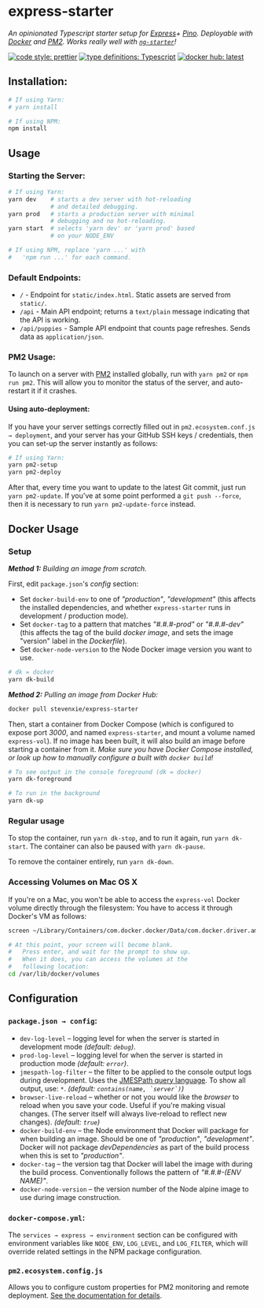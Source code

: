 # express-starter

*An opinionated Typescript starter setup for [Express](https://www.expressjs.com)+ [Pino](https://getpino.io). Deployable with [Docker](https://www.docker.com) and [PM2](http://pm2.keymetrics.io). Works really well with [`ng-starter`](https://github.com/steven-xie/ng-starter)!*

[![code style: prettier](https://img.shields.io/badge/code_style-prettier-ff69b4.svg)](https://github.com/prettier/prettier) [![type definitions: Typescript](https://img.shields.io/badge/type%20definitions-Typescript-blue.svg)](https://www.typescriptlang.org) [![docker hub: latest](https://img.shields.io/badge/docker%20hub-latest-008bb8.svg)](https://hub.docker.com/r/stevenxie/express-starter/)

## Installation:

```bash
# If using Yarn:
# yarn install

# If using NPM:
npm install
```

## Usage

### Starting the Server:

```bash
# If using Yarn:
yarn dev    # starts a dev server with hot-reloading
            # and detailed debugging.
yarn prod   # starts a production server with minimal
            # debugging and no hot-reloading.  
yarn start  # selects 'yarn dev' or 'yarn prod' based
            # on your NODE_ENV

# If using NPM, replace 'yarn ...' with 
#   'npm run ...' for each command.
```

### Default Endpoints:

* `/` - Endpoint for `static/index.html`. Static assets are served from `static/`.
* `/api` - Main API endpoint; returns a `text/plain` message indicating that the
  API is working.
* `/api/puppies` - Sample API endpoint that counts page refreshes. Sends data
  as `application/json`.

### PM2 Usage:

To launch on a server with [PM2](http://pm2.keymetrics.io) installed globally,
run with `yarn pm2` or `npm run pm2`. This will allow you to monitor the status
of the server, and auto-restart it if it crashes.

#### Using auto-deployment:

If you have your server settings correctly filled out in `pm2.ecosystem.conf.js → deployment`, and your server has your GitHub SSH keys / credentials, then you can set-up the server instantly as follows:

```bash
# If using Yarn:
yarn pm2-setup
yarn pm2-deploy
```

After that, every time you want to update to the latest Git commit, just run
`yarn pm2-update`. If you've at some point performed a `git push --force`,
then it is necessary to run `yarn pm2-update-force` instead.

## Docker Usage

### Setup

_**Method 1:** Building an image from scratch._

First, edit `package.json`'s *config* section:
* Set `docker-build-env` to one of *"production"*, *"development"* (this affects
  the installed dependencies, and whether `express-starter` runs in development
  / production mode).
* Set `docker-tag` to a pattern that matches *"#.#.#-prod"* or *"#.#.#-dev"*
  (this affects the tag of the build *docker image*, and sets the image
  "version" label in the *Dockerfile*).
* Set `docker-node-version` to the Node Docker image version you want to use.

```bash
# dk = docker
yarn dk-build
```

_**Method 2:** Pulling an image from Docker Hub:_

```bash
docker pull stevenxie/express-starter
```

Then, start a container from Docker Compose (which is configured to expose
port _3000_, and named `express-starter`, and mount a volume named `express-vol`). 
If no image has been built, it will also build an image before starting a 
container from it. *Make sure you have Docker Compose installed, or look up
how to manually configure a built with `docker build`!*

```bash
# To see output in the console foreground (dk = docker)
yarn dk-foreground

# To run in the background
yarn dk-up
```

### Regular usage

To stop the container, run `yarn dk-stop`, and to run it again, run
`yarn dk-start`. The container can also be paused with `yarn dk-pause`.

To remove the container entirely, run `yarn dk-down`.

### Accessing Volumes on Mac OS X

If you're on a Mac, you won't be able to access the `express-vol` Docker
volume directly through the filesystem: You have to access it through
Docker's VM as follows:

```bash
screen ~/Library/Containers/com.docker.docker/Data/com.docker.driver.amd64-linux/tty

# At this point, your screen will become blank.
#   Press enter, and wait for the prompt to show up.
#   When it does, you can access the volumes at the
#   following location:
cd /var/lib/docker/volumes
```

## Configuration

### `package.json → config`:

* `dev-log-level` – logging level for when the server is started in
  development mode _(default: `debug`)_.
* `prod-log-level` – logging level for when the server is started in
  production mode _(default: `error`)_.
* `jmespath-log-filter` – the filter to be applied to the console
  output logs during development. Uses the
  [JMESPath query language](http://jmespath.org). To show all output,
  use: `*`. _(default: `` contains(name, `server`) ``)_
* `browser-live-reload` – whether or not you would like the _browser_ to reload
  when you save your code. Useful if you're making visual changes. (The server
  itself will always live-reload to reflect new changes). _(default: `true`)_
* `docker-build-env` – the Node environment that Docker will package for when
  building an image. Should be one of *"production"*, *"development"*. Docker
  will not package *devDependencies* as part of the build process when this
  is set to *"production"*.
* `docker-tag` – the version tag that Docker will label the image with during
  the build process. Conventionally follows the pattern of *"#.#.#-(ENV NAME)"*.
* `docker-node-version` – the version number of the Node alpine image to use
  during image construction.

### `docker-compose.yml`:
The `services → express → environment` section can be configured with
environment variables like `NODE_ENV`, `LOG_LEVEL`, and `LOG_FILTER`, which
will override related settings in the NPM package configuration.

### `pm2.ecosystem.config.js`

Allows you to configure custom properties for PM2 monitoring and remote
deployment. [See the documentation for details](http://pm2.keymetrics.io/docs/usage/application-declaration/).
